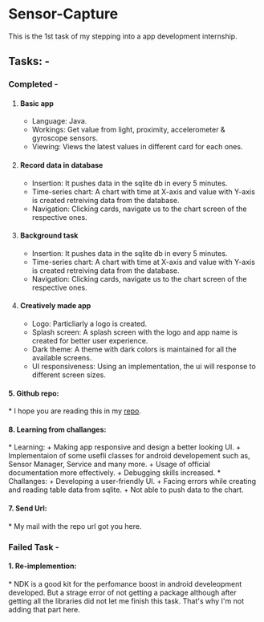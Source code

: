# Sensor-Capture
This is the 1st task of my stepping into a app development internship.

## Tasks: -
### Completed - 
<ol>
 <li>
    <h4>Basic app</h4>
    <ul>
        <li>Language: Java.</li>
        <li>Workings: Get value from light, proximity, accelerometer & gyroscope sensors.</li>
        <li>Viewing: Views the latest values in different card for each ones.</li>
    </ul>
 </li>
  <li>
    <h4>Record data in database</h4>
    <ul>
        <li>Insertion: It pushes data in the sqlite db in every 5 minutes.</li>
        <li>Time-series chart: A chart with time at X-axis and value with Y-axis is created retreiving data from the database.</li>
        <li>Navigation: Clicking cards, navigate us to the chart screen of the respective ones.</li>
    </ul>
 </li>
   <li>
     <h4>Background task</h4>
     <ul>
         <li>Insertion: It pushes data in the sqlite db in every 5 minutes.</li>
         <li>Time-series chart: A chart with time at X-axis and value with Y-axis is created retreiving data from the database.</li>
         <li>Navigation: Clicking cards, navigate us to the chart screen of the respective ones.</li>
     </ul>
 </li>
    <li>
     <h4>Creatively made app</h4>
     <ul>
         <li>Logo: Particliarly a logo is created.</li>
         <li>Splash screen: A splash screen with the logo and app name is created for better user experience.</li>
         <li>Dark theme: A theme with dark colors is maintained for all the available screens.</li>
        <li>UI responsiveness: Using an implementation, the ui will response to different screen sizes.</li>
     </ul>
 </li>
</ol>

<h4>5. Github repo:</h4>
 *  I hope you are reading this in my <a href="https://github.com/Neloy-Barman/Sensor-Capture">repo</a>.

<h4>8. Learning from challanges:</h4>
 * Learning:
    + Making app responsive and design a better looking UI.
    + Implementaion of some usefli classes for android developement such as, Sensor Manager, Service and many more.
    + Usage of official documentation more effectively.
    + Debugging skills increased. 
 * Challanges:
    + Developing a user-friendly UI.
    + Facing errors while creating and reading table data from sqlite.
    + Not able to push data to the chart. 

<h4>7. Send Url:</h4>
   * My mail with the repo url got you here.

### Failed Task -
<h4>1. Re-implemention:</h4>
   * NDK is a good kit for the perfomance boost in android develeopment developed.
     But a strage error of not getting a package although after getting all the libraries did not let me finish this task.
     That's why I'm not adding that part here. 
